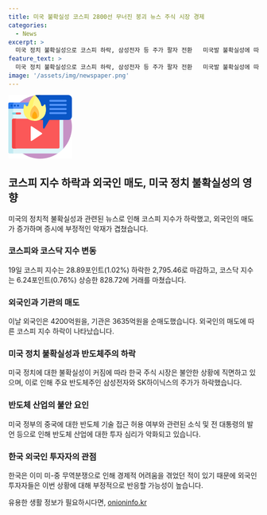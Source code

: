 ```yaml
---
title: 미국 불확실성 코스피 2800선 무너진 붕괴 뉴스 주식 시장 경제
categories:
  - News
excerpt: >
  미국 정치 불확실성으로 코스피 하락, 삼성전자 등 주가 팔자 전환   미국발 불확실성에 따른 코스피 지수 하락으로 2800선을 내주며 삼성전자 등 반도체주 주가도 하락세를 보였다. 외국인과 기관의 대규모 매도압이 지속되고 있으며, 미국의 무역 제한 가능성과 바이든의 대중 반도체 규제 강화 소식으로 투자 심리가 악화되고 있다. 이에 삼성전자와 SK하이닉스 등의 주가는 하락세를 보이고 있으며, 외국인 투자자들은 불확실성으로 부정적인 입장을 보이고 있다.
feature_text: >
  미국 정치 불확실성으로 코스피 하락, 삼성전자 등 주가 팔자 전환   미국발 불확실성에 따른 코스피 지수 하락으로 2800선을 내주며 삼성전자 등 반도체주 주가도 하락세를 보였다. 외국인과 기관의 대규모 매도압이 지속되고 있으며, 미국의 무역 제한 가능성과 바이든의 대중 반도체 규제 강화 소식으로 투자 심리가 악화되고 있다. 이에 삼성전자와 SK하이닉스 등의 주가는 하락세를 보이고 있으며, 외국인 투자자들은 불확실성으로 부정적인 입장을 보이고 있다.
image: '/assets/img/newspaper.png'
---
```


<p><img src="/assets/img/news.png" alt="rentncar 속보" /></p>

<h2 data-ke-size="size26">코스피 지수 하락과 외국인 매도, 미국 정치 불확실성의 영향</h2>

<p data-ke-size="size16">미국의 정치적 불확실성과 관련된 뉴스로 인해 코스피 지수가 하락했고, 외국인의 매도가 증가하며 증시에 부정적인 악재가 겹쳤습니다.</p>

<h3>코스피와 코스닥 지수 변동</h3>

<p data-ke-size="size16">19일 코스피 지수는 28.89포인트(1.02%) 하락한 2,795.46로 마감하고, 코스닥 지수는 6.24포인트(0.76%) 상승한 828.72에 거래를 마쳤습니다.</p>

<h3>외국인과 기관의 매도</h3>

<p data-ke-size="size16">이날 외국인은 4200억원을, 기관은 3635억원을 순매도했습니다. 외국인의 매도에 따른 코스피 지수 하락이 나타났습니다.</p>

<h3>미국 정치 불확실성과 반도체주의 하락</h3>

<p data-ke-size="size16">미국 정치에 대한 불확실성이 커짐에 따라 한국 주식 시장은 불안한 상황에 직면하고 있으며, 이로 인해 주요 반도체주인 삼성전자와 SK하이닉스의 주가가 하락했습니다.</p>

<h3>반도체 산업의 불안 요인</h3>

<p data-ke-size="size16">미국 정부의 중국에 대한 반도체 기술 접근 허용 여부와 관련된 소식 및 전 대통령의 발언 등으로 인해 반도체 산업에 대한 투자 심리가 악화되고 있습니다.</p>

<h3>한국 외국인 투자자의 관점</h3>

<p data-ke-size="size16">한국은 이미 미-중 무역분쟁으로 인해 경제적 어려움을 겪었던 적이 있기 때문에 외국인 투자자들은 이번 상황에 대해 부정적으로 반응할 가능성이 높습니다.</p>
유용한 생활 정보가 필요하시다면, <a href="https://onioninfo.kr" rel="dofollow">onioninfo.kr</a>


